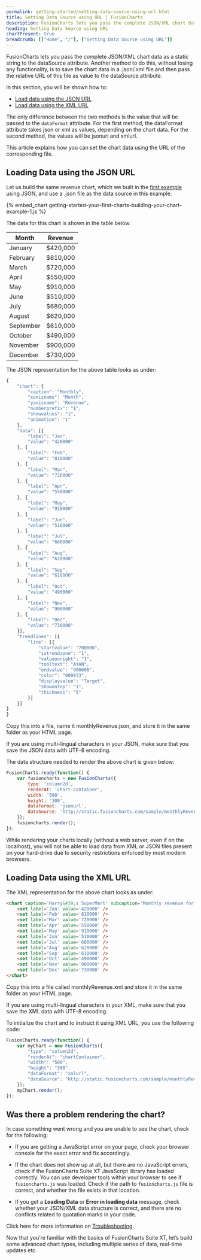 ```yaml
---
permalink: getting-started/setting-data-source-using-url.html
title: Setting Data Source using URL | FusionCharts
description: FusionCharts lets you pass the complete JSON/XML chart data using a JSON file or a URL without losing any functionality
heading: Setting Data Source using URL
chartPresent: true
breadcrumb: [["Home", "/"], ["Setting Data Source using URL"]]
---
```


FusionCharts lets you pass the complete JSON/XML chart data as a static string to the dataSource attribute. Another method to do this, without losing any functionality, is to save the chart data in a .json/.xml file and then pass the relative URL of this file as value to the dataSource attribute.

In this section, you will be shown how to:

* <a href="/getting-started/setting-data-source-using-url#loading-data-using-the-json-url" class="smoth-scroll">Load data using the JSON URL</a>
* <a href="/getting-started/setting-data-source-using-url#loading-data-using-the-xml-url" class="smoth-scroll">Load data using the XML URL</a>

The only difference between the two methods is the value that will be passed to the `dataFormat` attribute. For the first method, the dataFormat attribute takes json or xml as values, depending on the chart data. For the second method, the values will be jsonurl and xmlurl. 

This article explains how you can set the chart data using the URL of the corresponding file.

## Loading Data using the JSON URL

Let us build the same revenue chart, which we built in the [first example](/getting-started/building-your-first-chart) using JSON, and use a .json file as the data source in this example.

{% embed_chart getting-started-your-first-charts-building-your-chart-example-1.js %}

The data for this chart is shown in the table below:

Month | Revenue
---|---
January| $420,000
February| $810,000
March| $720,000
April| $550,000
May| $910,000
June| $510,000
July| $680,000
August| $620,000
September| $610,000
October| $490,000
November| $900,000
December| $730,000

The JSON representation for the above table looks as under:


```javascript
{
    "chart": {
        "caption": "Monthly",
        "xaxisname": "Month",
        "yaxisname": "Revenue",
        "numberprefix": "$",
        "showvalues": "1",
        "animation": "1"
    },
    "data": [{
        "label": "Jan",
        "value": "420000"
    }, {
        "label": "Feb",
        "value": "810000"
    }, {
        "label": "Mar",
        "value": "720000"
    }, {
        "label": "Apr",
        "value": "550000"
    }, {
        "label": "May",
        "value": "910000"
    }, {
        "label": "Jun",
        "value": "510000"
    }, {
        "label": "Jul",
        "value": "680000"
    }, {
        "label": "Aug",
        "value": "620000"
    }, {
        "label": "Sep",
        "value": "610000"
    }, {
        "label": "Oct",
        "value": "490000"
    }, {
        "label": "Nov",
        "value": "900000"
    }, {
        "label": "Dec",
        "value": "730000"
    }],
    "trendlines": [{
        "line": [{
            "startvalue": "700000",
            "istrendzone": "1",
            "valueonright": "1",
            "tooltext": "AYAN",
            "endvalue": "900000",
            "color": "009933",
            "displayvalue": "Target",
            "showontop": "1",
            "thickness": "5"
        }]
    }]
}
}
```

Copy this into a file, name it monthlyRevenue.json, and store it in the same folder as your HTML page.
<p class="text-info">
If you are using multi-lingual characters in your JSON, make sure that you save the JSON data with UTF-8 encoding.
</p>

The data structure needed to render the above chart is given below:

```javascript
FusionCharts.ready(function() {
    var fusioncharts = new FusionCharts({
        type: 'column2d',
        renderAt: 'chart-container',
        width: '500',
        height: '300',
        dataFormat: 'jsonurl',
        dataSource: 'http://static.fusioncharts.com/sample/monthlyRevenue.json'
    });
    fusioncharts.render();
});
```

<p class="text-info">
While rendering your charts locally (without a web server, even if on the localhost), you will not be able to load data from XML or JSON files present on your hard-drive due to security restrictions enforced by most modern browsers.
</p>


## Loading Data using the XML URL

The XML representation for the above chart looks as under:

```html
<chart caption='Harry&#39;s SuperMart' subcaption='Monthly revenue for last year' xaxisname='Month' yaxisname='Amount' numberprefix='$' palettecolors='#008ee4' bgalpha='0' borderalpha='20' canvasborderalpha='0' useplotgradientcolor='0' plotborderalpha='10' placevaluesinside='1' rotatevalues='1' valuefontcolor='#ffffff' captionpadding='20' showaxislines='1' axislinealpha='25' divlinealpha='10'>
    <set label='Jan' value='420000' />
    <set label='Feb' value='810000' />
    <set label='Mar' value='720000' />
    <set label='Apr' value='550000' />
    <set label='May' value='910000' />
    <set label='Jun' value='510000' />
    <set label='Jul' value='680000' />
    <set label='Aug' value='620000' />
    <set label='Sep' value='610000' />
    <set label='Oct' value='490000' />
    <set label='Nov' value='900000' />
    <set label='Dec' value='730000' />
</chart>
```

Copy this into a file called monthlyRevenue.xml and store it in the same folder as your HTML page.

<p class="text-info">
If you are using multi-lingual characters in your XML, make sure that you save the XML data with UTF-8 encoding.
</p>

To initialize the chart and to instruct it using XML URL, you use the following code:

```javascript
FusionCharts.ready(function() {
    var myChart = new FusionCharts({
        "type": "column2d",
        "renderAt": "chartContainer",
        "width": "500",
        "height": "300",
        "dataFormat": "xmlurl",
        "dataSource": "http://static.fusioncharts.com/sample/monthlyRevenue.xml"
    });
    myChart.render();
});
```

## Was there a problem rendering the chart?

In case something went wrong and you are unable to see the chart, check for the following:

 *  If you are getting a JavaScript error on your page, check your browser console for the exact error and fix accordingly.

 *  If the chart does not show up at all, but there are no JavaScript errors, check if the FusionCharts Suite XT JavaScript library has loaded correctly. You can use developer tools within your browser to see if `fusioncharts.js` was loaded. Check if the path to `fusioncharts.js` file is correct, and whether the file exists in that location.

 *  If you get a __Loading Data__ or __Error in loading data__ message, check whether your JSON/XML data structure is correct, and there are no conflicts related to quotation marks in your code.

Click here for more information on [Troubleshooting](/troubleshooting/debugger).

Now that you’re familiar with the basics of FusionCharts Suite XT, let’s build some advanced chart types, including multiple series of data, real-time updates etc.
